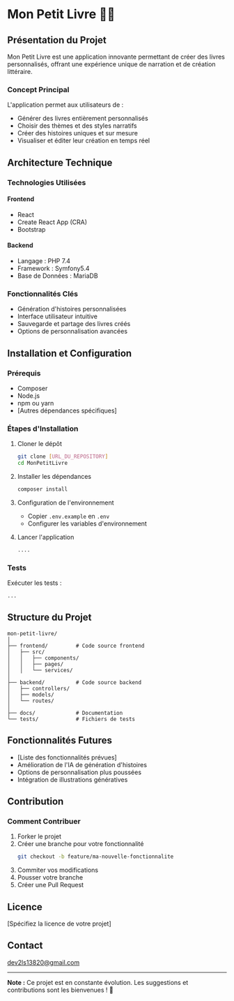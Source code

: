 # Mon Petit Livre 📖✨

## Présentation du Projet

Mon Petit Livre est une application innovante permettant de créer des livres personnalisés, offrant une expérience unique de narration et de création littéraire.

### Concept Principal

L'application permet aux utilisateurs de :
- Générer des livres entièrement personnalisés
- Choisir des thèmes et des styles narratifs
- Créer des histoires uniques et sur mesure
- Visualiser et éditer leur création en temps réel

## Architecture Technique

### Technologies Utilisées

#### Frontend
- React
- Create React App (CRA)
- Bootstrap

#### Backend
- Langage : PHP 7.4
- Framework : Symfony5.4
- Base de Données : MariaDB

### Fonctionnalités Clés

- Génération d'histoires personnalisées
- Interface utilisateur intuitive
- Sauvegarde et partage des livres créés
- Options de personnalisation avancées

## Installation et Configuration

### Prérequis

- Composer
- Node.js
- npm ou yarn
- [Autres dépendances spécifiques]

### Étapes d'Installation

1. Cloner le dépôt
   ```bash
   git clone [URL_DU_REPOSITORY]
   cd MonPetitLivre
   ```

2. Installer les dépendances
   ```bash
   composer install
   ```

3. Configuration de l'environnement
   - Copier `.env.example` en `.env`
   - Configurer les variables d'environnement

4. Lancer l'application
   ```bash
   ....
   ```

### Tests

Exécuter les tests :
```bash
...
```

## Structure du Projet

```
mon-petit-livre/
│
├── frontend/         # Code source frontend
│   ├── src/
│   │   ├── components/
│   │   ├── pages/
│   │   └── services/
│
├── backend/          # Code source backend
│   ├── controllers/
│   ├── models/
│   └── routes/
│
├── docs/             # Documentation
└── tests/            # Fichiers de tests
```

## Fonctionnalités Futures

- [Liste des fonctionnalités prévues]
- Amélioration de l'IA de génération d'histoires
- Options de personnalisation plus poussées
- Intégration de illustrations génératives

## Contribution

### Comment Contribuer

1. Forker le projet
2. Créer une branche pour votre fonctionnalité 
   ```bash
   git checkout -b feature/ma-nouvelle-fonctionnalite
   ```
3. Commiter vos modifications
4. Pousser votre branche
5. Créer une Pull Request

## Licence

[Spécifiez la licence de votre projet]

## Contact

dev2ls13820@gmail.com

---

**Note :** Ce projet est en constante évolution. Les suggestions et contributions sont les bienvenues ! 🚀
